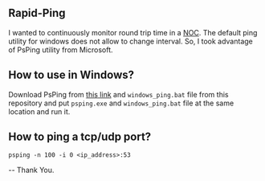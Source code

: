 ## Rapid-Ping
I wanted to continuously monitor round trip time in a [NOC](https://en.wikipedia.org/wiki/Network_operations_center). The default ping utility for windows does not allow to change interval. So, I took advantage of PsPing utility from Microsoft.
## How to use in Windows?
Download PsPing from [this link](https://docs.microsoft.com/en-us/sysinternals/downloads/psping) and `windows_ping.bat` file from this repository and put `psping.exe` and `windows_ping.bat` file at the same location and run it. 

## How to ping a tcp/udp port?
`psping -n 100 -i 0 <ip_address>:53`

-- Thank You. 
